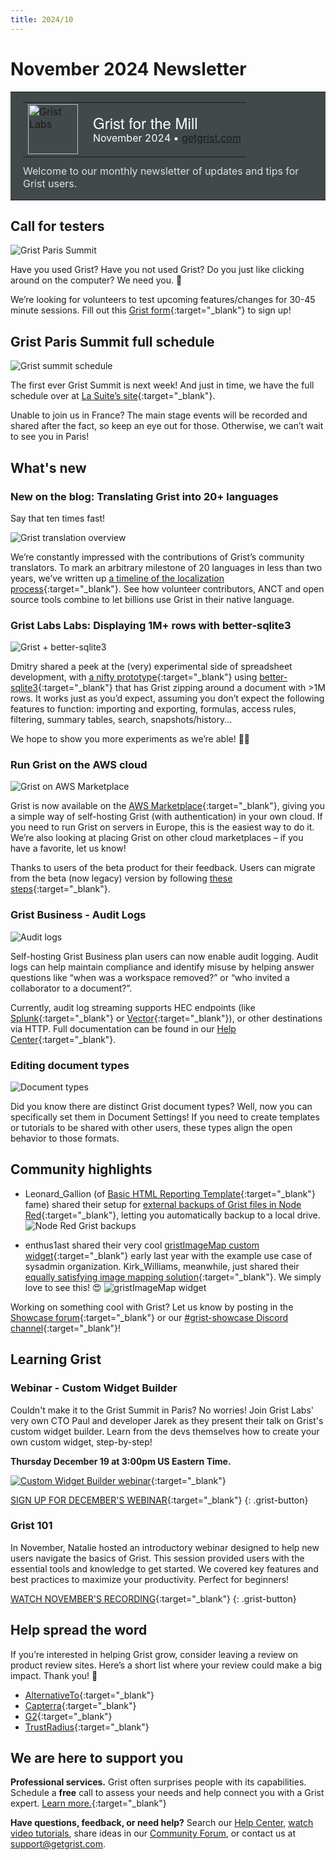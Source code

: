 ```yaml
---
title: 2024/10
---
```


# November 2024 Newsletter

<style>
  /* restore some poorly overridden defaults */
  .newsletter-header .table {
    background-color: initial;
    border: initial;
  }
  .newsletter-header .table > tbody > tr > td {
    padding: initial;
    border: initial;
    vertical-align: initial;
  }
  .newsletter-header img.header-img {
    padding: initial;
    max-width: initial;
    display: initial;
    padding: initial;
    line-height: initial;
    background-color: initial;
    border: initial;
    border-radius: initial;
    margin: initial;
  }

  /* copy newsletter styles, with a prefix for sufficient specificity */
  .newsletter-header .header {
    border: none;
    padding: 0;
    margin: 0;
  }
  .newsletter-header table > tbody > tr > td.header-image {
    width: 80px;
    padding-right: 16px;
  }
  .newsletter-header table > tbody > tr > td.header-text {
    background-color: #42494B;
    padding: 16px 20px;
  }
  .newsletter-header table.header-top {
    border: none;
    padding: 0;
    margin: 0;
    width: 100%;
  }
  .header-title {
    font-family: Helvetica Neue, Helvetica, Arial, sans-serif;
    font-size: 24px;
    line-height: 28px;
    color: #FFFFFF;
  }
  .header-month {
    color: #FFFFFF;
  }
  .header-welcome {
    margin-top: 12px;
    color: #FFFFFF;
  }
  .newsletter-summary {
    background-color: #e3fff5;
    margin: 0;
    padding: 10px;
  }
  .newsletter-summary-header {
    text-align: center;
    padding-bottom: 10px;
    border-bottom: 1px solid lightgrey;
  }
  .newsletter-summary ul {
    padding-left: 20px;
  }
  .newsletter-summary li {
    margin-bottom: 10px;
  }
  .newsletter-summary li p {
    margin: 0px
  }
</style>
<div class="newsletter-header">
<table class="header" cellpadding="0" cellspacing="0" border="0"><tr>
  <td class="header-text">
    <table class="header-top"><tr>
      <td class="header-image">
        <a href="https://www.getgrist.com">
          <img class="header-img" src="/images/newsletters/grist-labs.png" width="80" height="80" alt="Grist Labs" border="0">
        </a>
      </td>
      <td class="header-top-text">
        <div class="header-title">Grist for the Mill</div>
        <div class="header-month">November 2024
          &#8226; <a href="https://www.getgrist.com/">getgrist.com</a></div>
      </td>
    </tr></table>
    <div class="header-welcome" style="color: #e0e0e0;">
      Welcome to our monthly newsletter of updates and tips for Grist users.
    </div>
  </td>
</tr></table>
</div>

## Call for testers

![Grist Paris Summit](../images/newsletters/2024-10/email-header-wide.jpg)

Have you used Grist? Have you not used Grist? Do you just like clicking around on the computer? We need you. 🫵

We’re looking for volunteers to test upcoming features/changes for 30-45 minute sessions. Fill out this [Grist form](https://gristlabs.getgrist.com/forms/9zQL9BAJhz8eqNqa2kcWfT/107){:target="\_blank"} to sign up!

## Grist Paris Summit full schedule

![Grist summit schedule](../images/newsletters/2024-11/agenda.png)

The first ever Grist Summit is next week! And just in time, we have the full schedule over at [La Suite’s site](https://lasuite.numerique.gouv.fr/grist-paris-summit-2024#agenda){:target="\_blank"}. 

Unable to join us in France? The main stage events will be recorded and shared after the fact, so keep an eye out for those. Otherwise, we can’t wait to see you in Paris!

## What's new

### New on the blog: Translating Grist into 20+ languages

Say that ten times fast!

![Grist translation overview](../images/newsletters/2024-11/blog-translate.png)

We’re constantly impressed with the contributions of Grist’s community translators. To mark an arbitrary milestone of 20 languages in less than two years, we’ve written up [a timeline of the localization process](https://www.getgrist.com/blog/how-anct-and-the-open-source-community-helped-translate-grist-into-20-languages/){:target="\_blank"}. See how volunteer contributors, ANCT and open source tools combine to let billions use Grist in their native language. 

### Grist Labs Labs: Displaying 1M+ rows with better-sqlite3

![Grist + better-sqlite3](../images/newsletters/2024-11/labsv2.png)

Dmitry shared a peek at the (very) experimental side of spreadsheet development, with [a nifty prototype](https://grist-gristlabs-megagrist-fly-preview.fly.dev/uL5WsH1M93HD/Book-Recommendations-Big/p/1){:target="\_blank"} using [better-sqlite3](https://github.com/WiseLibs/better-sqlite3){:target="\_blank"} that has Grist zipping around a document with >1M rows. It works just as you’d expect, assuming you don’t expect the following features to function: importing and exporting, formulas, access rules, filtering, summary tables, search, snapshots/history... 

We hope to show you more experiments as we’re able! 👩‍🔬

### Run Grist on the AWS cloud

![Grist on AWS Marketplace](../images/newsletters/2024-11/aws.png)

Grist is now available on the [AWS Marketplace](https://aws.amazon.com/marketplace/pp/prodview-tew3ygop5xxy4?sr=0-1&ref_=beagle&applicationId=AWSMPContessa){:target="\_blank"}, giving you a simple way of self-hosting Grist (with authentication) in your own cloud. If you need to run Grist on servers in Europe, this is the easiest way to do it. We’re also looking at placing Grist on other cloud marketplaces – if you have a favorite, let us know!

Thanks to users of the beta product for their feedback. Users can migrate from the beta (now legacy) version by following [these steps](https://support.getgrist.com/install/aws-marketplace-transition/){:target="\_blank"}.

### Grist Business - Audit Logs

![Audit logs](../images/newsletters/2024-11/audit-logs.png)

Self-hosting Grist Business plan users can now enable audit logging. Audit logs can help maintain compliance and identify misuse by helping answer questions like “when was a workspace removed?” or “who invited a collaborator to a document?”.

Currently, audit log streaming supports HEC endpoints (like [Splunk](https://www.splunk.com/){:target="\_blank"} or [Vector](https://vector.dev/){:target="\_blank"}), or other destinations via HTTP. Full documentation can be found in our [Help Center](https://support.getgrist.com/install/audit-log-overview/#audit-log-overview){:target="\_blank"}.

### Editing document types

![Document types](../images/newsletters/2024-11/document-type.png)

Did you know there are distinct Grist document types? Well, now you can specifically set them in Document Settings! If you need to create templates or tutorials to be shared with other users, these types align the open behavior to those formats.

## Community highlights

* Leonard_Gallion (of [Basic HTML Reporting Template](https://community.getgrist.com/t/basic-html-reporting-template/2631){:target="\_blank"} fame) shared their setup for [external backups of Grist files in Node Red](https://community.getgrist.com/t/basic-grist-backup-in-node-red/7229){:target="\_blank"}, letting you automatically backup to a local drive.
![Node Red Grist backups](../images/newsletters/2024-11/node-red.png)

* enthus1ast shared their very cool [gristImageMap custom widget](https://community.getgrist.com/t/gristimagemap-show-text-on-images-like-on-a-map/2019){:target="\_blank"} early last year with the example use case of sysadmin organization. Kirk_Williams, meanwhile, just shared their [equally satisfying image mapping solution](https://community.getgrist.com/t/gristimagemap-show-text-on-images-like-on-a-map/2019/9){:target="\_blank"}. We simply love to see this! 😍
![gristImageMap widget](../images/newsletters/2024-11/gristimagemap.png)

Working on something cool with Grist? Let us know by posting in the [Showcase forum](https://community.getgrist.com/c/showcase/8){:target="\_blank"} or our [#grist-showcase Discord channel](https://discord.gg/MYKpYQ3fbP){:target="\_blank"}!

## Learning Grist

### Webinar - Custom Widget Builder

Couldn't make it to the Grist Summit in Paris? No worries! Join Grist Labs' very own CTO Paul and developer Jarek as they present their talk on Grist's custom widget builder. Learn from the devs themselves how to create your own custom widget, step-by-step!

**Thursday December 19 at 3:00pm US Eastern Time.**

[![Custom Widget Builder webinar](../images/newsletters/2024-11/webinar.png)](https://www.getgrist.com/webinars/custom-widget-builder/?utm_source=support-newsletter&utm_medium=internal&utm_campaign=build-webinar&utm_term=december-2024){:target="\_blank"}

[SIGN UP FOR DECEMBER'S WEBINAR](https://www.getgrist.com/webinars/custom-widget-builder/?utm_source=support-newsletter&utm_medium=internal&utm_campaign=build-webinar&utm_term=december-2024){:target="\_blank"}
{: .grist-button}

### Grist 101

In November, Natalie hosted an introductory webinar designed to help new users navigate the basics of Grist. This session provided users with the essential tools and knowledge to get started. We covered key features and best practices to maximize your productivity. Perfect for beginners!

[WATCH NOVEMBER'S RECORDING](https://www.getgrist.com/webinars/grist-101-new-users-guide-nov24/){:target="\_blank"}
{: .grist-button}

## Help spread the word
If you’re interested in helping Grist grow, consider leaving a review on product review sites. Here’s a short list where your review could make a big impact. Thank you! 🙏

* [AlternativeTo](https://alternativeto.net/software/grist/about/){:target="\_blank"}
* [Capterra](https://www.capterra.com/p/232821/Grist/){:target="\_blank"}
* [G2](https://www.g2.com/products/grist){:target="\_blank"}
* [TrustRadius](https://www.trustradius.com/products/grist/){:target="\_blank"}

## We are here to support you

**Professional services.** Grist often surprises people with its capabilities. Schedule a **free** call to assess your needs and help connect you with a Grist expert. [Learn more.](https://www.getgrist.com/professional-services/){:target="\_blank"}

**Have questions, feedback, or need help?** Search our [Help Center](../index.md), [watch video
tutorials](https://www.youtube.com/channel/UCx0ioQrrC-bIrkmZ7ZULr0g/playlists), share ideas in our
[Community Forum](https://community.getgrist.com), or contact us at <support@getgrist.com>.